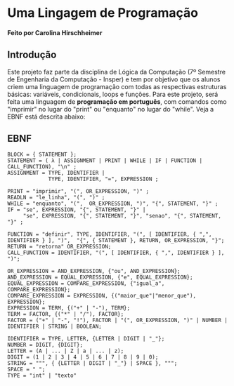 # Uma Lingagem de Programação
#### Feito por Carolina Hirschheimer

## Introdução
Este projeto faz parte da disciplina de Lógica da Computação (7º Semestre de Engenharia da Computação - Insper) e tem por objetivo que os alunos criem uma linguagem de programação com todas as respectivas estruturas básicas: variáveis, condicionais, loops e funções. Para este projeto, será feita uma linguagem de **programação em português**, com comandos como "imprimir" no lugar do "print" ou "enquanto" no lugar do "while". Veja a EBNF está descrita abaixo:

## EBNF
```
BLOCK = { STATEMENT };
STATEMENT = ( λ | ASSIGNMENT | PRINT | WHILE | IF | FUNCTION | CALL_FUNCTION), "\n" ;
ASSIGNMENT = TYPE, IDENTIFIER |
             TYPE, IDENTIFIER, "=", EXPRESSION ;

PRINT = "imprimir", "(", OR_EXPRESSION, ")" ;
READLN = "le_linha", "(", ")" ;  
WHILE = "enquanto", "(",  OR_EXPRESSION, ")", "{", STATEMENT, "}" ;
IF = "se", EXPRESSION, "{", STATEMENT, "}" |
     "se", EXPRESSION, "{", STATEMENT, "}", "senao", "{", STATEMENT, "}" ;

FUNCTION = "definir", TYPE, IDENTIFIER, "(", [ IDENTIFIER, { ",", IDENTIFIER } ], ")",  "{", { STATEMENT }, RETURN, OR_EXPRESSION, "}";
RETURN = "retorna" OR_EXPRESSION;
CALL_FUNCTION = IDENTIFIER, "(", [ IDENTIFIER, { ",", IDENTIFIER } ], ")";

OR_EXPRESSION = AND_EXPRESSION, {"ou", AND_EXPRESSION};
AND_EXPRESSION = EQUAL_EXPRESSION, {"e", EQUAL_EXPRESSION};
EQUAL_EXPRESSION = COMPARE_EXPRESSION, {"igual_a", COMPARE_EXPRESSION};
COMPARE_EXPRESSION = EXPRESSION, {("maior_que"|"menor_que"), EXPRESSION};
EXPRESSION = TERM, {("+" | "-"), TERM};
TERM = FACTOR, {("*" | "/"), FACTOR};
FACTOR = ("+" | "-", "!"), FACTOR | "(", OR_EXPRESSION, ")" | NUMBER | IDENTIFIER | STRING | BOOLEAN;

IDENTIFIER = TYPE, LETTER, {LETTER | DIGIT | "_"};
NUMBER = DIGIT, {DIGIT};
LETTER = (A | ... | Z | a | ... | z);
DIGIT = (1 | 2 | 3 | 4 | 5 | 6 | 7 | 8 | 9 | 0);
STRING = """, { {LETTER | DIGIT | "_"} | SPACE }, """;
SPACE = " ";
TYPE = "int" | "texto"
```
